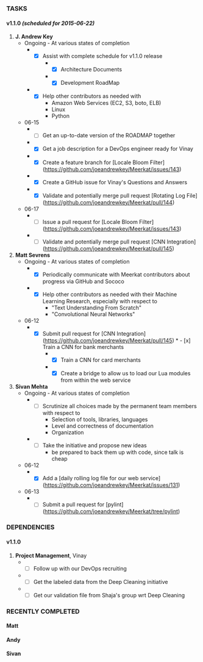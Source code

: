 ### TASKS
#### v1.1.0 *(scheduled for 2015-06-22)*
1.  **J. Andrew Key**
	* Ongoing - At various states of completion
		* - [x] Assist with complete schedule for v1.1.0 release
			* - [x] Architecture Documents
			* - [x] Development RoadMap
		* - [x] Help other contributors as needed with
			* Amazon Web Services (EC2, S3, boto, ELB)
			* Linux
			* Python
	* 06-15
		* - [ ] Get an up-to-date version of the ROADMAP together
		* - [x] Get a job description for a DevOps engineer ready for Vinay
		* - [x] Create a feature branch for [Locale Bloom Filter] (https://github.com/joeandrewkey/Meerkat/issues/143)
		* - [x] Create a GitHub issue for Vinay's Questions and Answers
		* - [x] Validate and potentially merge pull request [Rotating Log File] (https://github.com/joeandrewkey/Meerkat/pull/144)
	* 06-17
		* - [ ] Issue a pull request for [Locale Bloom Filter] (https://github.com/joeandrewkey/Meerkat/issues/143)
		* - [ ] Validate and potentially merge pull request [CNN Integration] (https://github.com/joeandrewkey/Meerkat/pull/145)

2.  **Matt Sevrens**
	* Ongoing - At various states of completion
		* - [x] Periodically communicate with Meerkat contributors about progress via GitHub and Sococo
		* - [x] Help other contributors as needed with their Machine Learning Research, especially with respect to
			* "Text Understanding From Scratch"
			* "Convolutional Neural Networks"
	* 06-12
		* - [x] Submit pull request for [CNN Integration] (https://github.com/joeandrewkey/Meerkat/pull/145)				* - [x] Train a CNN for bank merchants
			* - [x] Train a CNN for card merchants
			* - [x] Create a bridge to allow us to load our Lua modules from within the web service
3.  **Sivan Mehta**
	* Ongoing - At various states of completion
		* - [ ] Scrutinize all choices made by the permanent team members with respect to
			* Selection of tools, libraries, languages
			* Level and correctness of documentation
			* Organization
		* - [ ] Take the initiative and propose new ideas
			* be prepared to back them up with code, since talk is cheap
	* 06-12
		* - [x] Add a [daily rolling log file for our web service] (https://github.com/joeandrewkey/Meerkat/issues/131)
	* 06-13
		* - [ ] Submit a pull request for [pylint] (https://github.com/joeandrewkey/Meerkat/tree/pylint)

### DEPENDENCIES
#### v1.1.0
1. **Project Management**, Vinay
	* - [ ] Follow up with our DevOps recruiting
	* - [ ] Get the labeled data from the Deep Cleaning initiative
	* - [ ] Get our validation file from Shaja's group wrt Deep Cleaning

### RECENTLY COMPLETED
#### Matt
#### Andy
#### Sivan


